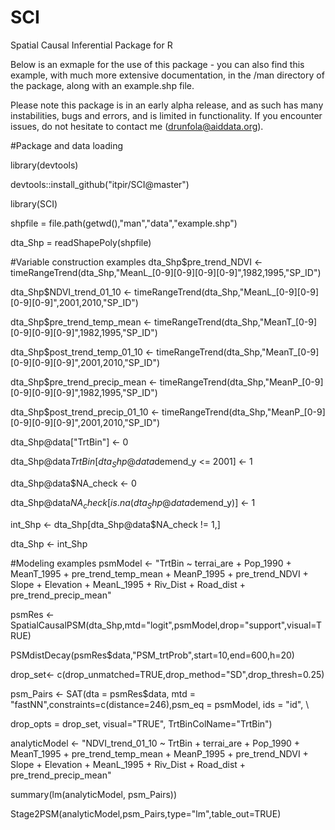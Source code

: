 # SCI
Spatial Causal Inferential Package for R

Below is an exmaple for the use of this package - you can also find this
example, with much more extensive documentation,
in the /man directory of the package, along with an example.shp file.

Please note this package is in an early alpha release, and as such
has many instabilities, bugs and errors, and is limited in functionality.
If you encounter issues, do not hesitate to contact me (drunfola@aiddata.org).

#Package and data loading

library(devtools)

devtools::install_github("itpir/SCI@master")

library(SCI)

shpfile = file.path(getwd(),"man","data","example.shp")

dta_Shp = readShapePoly(shpfile)

#Variable construction examples
dta_Shp$pre_trend_NDVI <- timeRangeTrend(dta_Shp,"MeanL_[0-9][0-9][0-9][0-9]",1982,1995,"SP_ID")

dta_Shp$NDVI_trend_01_10 <- timeRangeTrend(dta_Shp,"MeanL_[0-9][0-9][0-9][0-9]",2001,2010,"SP_ID")

dta_Shp$pre_trend_temp_mean <- timeRangeTrend(dta_Shp,"MeanT_[0-9][0-9][0-9][0-9]",1982,1995,"SP_ID")

dta_Shp$post_trend_temp_01_10 <- timeRangeTrend(dta_Shp,"MeanT_[0-9][0-9][0-9][0-9]",2001,2010,"SP_ID")

dta_Shp$pre_trend_precip_mean <- timeRangeTrend(dta_Shp,"MeanP_[0-9][0-9][0-9][0-9]",1982,1995,"SP_ID")

dta_Shp$post_trend_precip_01_10 <- timeRangeTrend(dta_Shp,"MeanP_[0-9][0-9][0-9][0-9]",2001,2010,"SP_ID")

dta_Shp@data["TrtBin"] <- 0

dta_Shp@data$TrtBin[dta_Shp@data$demend_y <= 2001] <- 1

dta_Shp@data$NA_check <- 0

dta_Shp@data$NA_check[is.na(dta_Shp@data$demend_y)] <- 1

int_Shp <- dta_Shp[dta_Shp@data$NA_check != 1,]

dta_Shp <- int_Shp

#Modeling examples
psmModel <-  "TrtBin ~ terrai_are + Pop_1990 + MeanT_1995 + pre_trend_temp_mean + MeanP_1995 +
pre_trend_NDVI + Slope + Elevation +  MeanL_1995 + Riv_Dist + Road_dist +
pre_trend_precip_mean"

psmRes <- SpatialCausalPSM(dta_Shp,mtd="logit",psmModel,drop="support",visual=TRUE)

PSMdistDecay(psmRes$data,"PSM_trtProb",start=10,end=600,h=20)

drop_set<- c(drop_unmatched=TRUE,drop_method="SD",drop_thresh=0.25)

psm_Pairs <- SAT(dta = psmRes$data, mtd = "fastNN",constraints=c(distance=246),psm_eq = psmModel, ids = "id", \

drop_opts = drop_set, visual="TRUE", TrtBinColName="TrtBin")

analyticModel <-  "NDVI_trend_01_10 ~ TrtBin + terrai_are + Pop_1990 + MeanT_1995 + pre_trend_temp_mean + MeanP_1995 + pre_trend_NDVI + Slope + Elevation +  MeanL_1995 + Riv_Dist + Road_dist + pre_trend_precip_mean"

summary(lm(analyticModel, psm_Pairs))

Stage2PSM(analyticModel,psm_Pairs,type="lm",table_out=TRUE)



